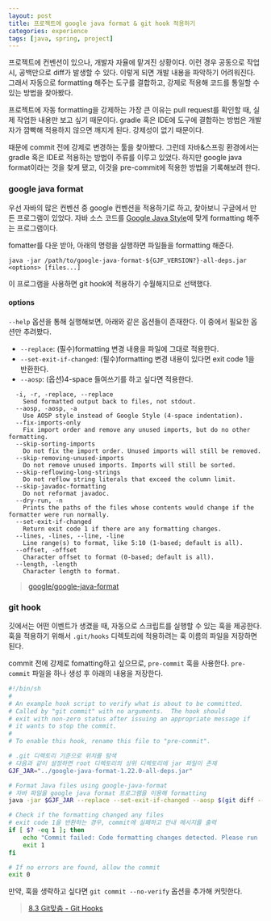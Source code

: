 ```yaml
---
layout: post
title: 프로젝트에 google java format & git hook 적용하기
categories: experience
tags: [java, spring, project]
---
```


프로젝트에 컨벤션이 있으나, 개발자 자율에 맡겨진 상황이다. 이런 경우 공동으로 작업 시, 공백만으로 diff가 발생할 수 있다. 이렇게 되면 개발 내용을 파악하기 어려워진다. 그래서 자동으로 formatting 해주는 도구를 결합하고, 강제로 적용해 코드를 통일할 수 있는 방법을 찾아봤다. 

프로젝트에 자동 formatting을 강제하는 가장 큰 이유는 pull request를 확인할 때, 실제 작업한 내용만 보고 싶기 때문이다. gradle 혹은 IDE에 도구에 결합하는 방법은 개발자가 깜빡해 적용하지 않으면 깨지게 된다. 강제성이 없기 때문이다.

때문에 commit 전에 강제로 변경하는 툴을 찾아봤다. 그런데 자바&스프링 환경에서는 gradle 혹은 IDE로 적용하는 방법이 주류를 이루고 있었다. 하지만 google java format이라는 것을 찾게 됐고, 이것을 pre-commit에 적용한 방법을 기록해보려 한다.

### google java format

우선 자바의 많은 컨벤션 중 google 컨벤션을 적용하기로 하고, 찾아보니 구글에서 만든 프로그램이 있었다. 자바 소스 코드를 [Google Java Style](https://google.github.io/styleguide/javaguide.html)에 맞게 formatting 해주는 프로그램이다.

fomatter를 다운 받아, 아래의 명령을 실행하면 파일들을 formatting 해준다.
```shell
java -jar /path/to/google-java-format-${GJF_VERSION?}-all-deps.jar <options> [files...]
```

이 프로그램을 사용하면 git hook에 적용하기 수월해지므로 선택했다.

#### options

`--help` 옵션을 통해 실행해보면, 아래와 같은 옵션들이 존재한다. 이 중에서 필요한 옵션만 추려봤다. 
- `--replace`: (필수)formatting 변경 내용을 파일에 그대로 적용한다.
- `--set-exit-if-changed`: (필수)formatting 변경 내용이 있다면 exit code 1을 반환한다.
- `--aosp`: (옵션)4-space 들여쓰기를 하고 싶다면 적용한다.

```shell
  -i, -r, -replace, --replace
    Send formatted output back to files, not stdout.
  --aosp, -aosp, -a
    Use AOSP style instead of Google Style (4-space indentation).
  --fix-imports-only
    Fix import order and remove any unused imports, but do no other formatting.
  --skip-sorting-imports
    Do not fix the import order. Unused imports will still be removed.
  --skip-removing-unused-imports
    Do not remove unused imports. Imports will still be sorted.
  --skip-reflowing-long-strings
    Do not reflow string literals that exceed the column limit.
  --skip-javadoc-formatting
    Do not reformat javadoc.
  --dry-run, -n
    Prints the paths of the files whose contents would change if the formatter were run normally.
  --set-exit-if-changed
    Return exit code 1 if there are any formatting changes.
  --lines, -lines, --line, -line
    Line range(s) to format, like 5:10 (1-based; default is all).
  --offset, -offset
    Character offset to format (0-based; default is all).
  --length, -length
    Character length to format.
```

> [google/google-java-format](https://github.com/google/google-java-format)

### git hook

깃에서는 어떤 이벤트가 생겼을 때, 자동으로 스크립트를 실행할 수 있는 훅을 제공한다. 훅을 적용하기 위해서 `.git/hooks` 디렉토리에 적용하려는 훅 이름의 파일을 저장하면 된다.

commit 전에 강제로 fomatting하고 싶으므로, `pre-commit` 훅을 사용한다. `pre-commit` 파일을 하나 생성 후 아래의 내용을 저장한다.

```sh
#!/bin/sh
#
# An example hook script to verify what is about to be committed.
# Called by "git commit" with no arguments.  The hook should
# exit with non-zero status after issuing an appropriate message if
# it wants to stop the commit.
#
# To enable this hook, rename this file to "pre-commit".

# .git 디렉토리 기준으로 위치를 탐색 
# 다음과 같이 설정하면 root 디렉토리의 상위 디렉토리에 jar 파일이 존재
GJF_JAR="../google-java-format-1.22.0-all-deps.jar"

# Format Java files using google-java-format
# 자바 파일을 google java format 프로그램을 이용해 formatting
java -jar $GJF_JAR --replace --set-exit-if-changed --aosp $(git diff --cached --name-only | grep '\.java$')

# Check if the formatting changed any files
# exit code 1을 반환하는 경우, commit에 실패하고 안내 메시지를 출력
if [ $? -eq 1 ]; then
    echo "Commit failed: Code formatting changes detected. Please run 'git commit' again after formatting your code."
    exit 1
fi

# If no errors are found, allow the commit
exit 0
```

만약, 훅을 생략하고 싶다면 `git commit --no-verify` 옵션을 추가해 커밋한다.

> [8.3 Git맞춤 - Git Hooks](https://git-scm.com/book/ko/v2/Git%EB%A7%9E%EC%B6%A4-Git-Hooks)
